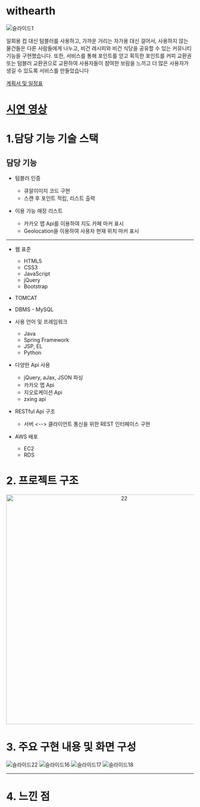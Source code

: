 # withearth
![슬라이드1](https://user-images.githubusercontent.com/71997976/111418243-a4e85d80-872a-11eb-8da1-0792a4846437.JPG)

 일회용 컵 대신 텀블러를 사용하고,
 가까운 거리는 자가용 대신 걸어서, 
사용하지 않는 물건들은 다른 사람들에게 나누고,
 비건 레시피와 비건 식당을 공유할 수 있는 커뮤니티 기능을 구현했습니다. 
또한, 서비스를 통해 포인트를 얻고 획득한 포인트를 커피 교환권 또는 텀블러 교환권으로 교환하여
 사용자들이 참여한 보람을 느끼고 더 많은 사용자가 생길 수 있도록 서비스를 만들었습니다


[계획서 및 일정표](https://docs.google.com/spreadsheets/d/1fNIBv-oUIvZeVhuANIY_o--szHTX4OPn/edit#gid=2057609518)

# [시연 영상](https://youtu.be/aCLqBQu-1W8)



# 1.담당 기능 기술 스택

## 담당 기능
* 텀블러 인증
  * 큐알이미지 코드 구현
  * 스캔 후 포인트 적립, 리스트 출력

* 이용 가능 매장 리스트
  * 카카오 맵 Api를 이용하여 지도 카페 마커 표시
  * Geolocation을 이용하여 사용자 현재 위치 마커 표시 
---

* 웹 표준
  * HTML5
  * CSS3
  * JavaScript
  * jQuery
  * Bootstrap
* TOMCAT
* DBMS - MySQL
* 사용 언어 및 프레임워크
  * Java
  * Spring Framework
  * JSP, EL
  * Python
* 다양한 Api 사용
  * jQuery, aJax, JSON 파싱
  * 카카오 맵 Api
  * 지오로케이션 Api
  * zxing api

* RESTful Api 구조
  * 서버 <--> 클라이언트 통신을 위한 REST 인터페이스 구현
* AWS 배포
  * EC2
  * RDS

# 2. 프로젝트 구조

<p align="center"><img width="618" alt="22" src="https://user-images.githubusercontent.com/71997976/111417490-538b9e80-8729-11eb-95ee-a902e1ffd32a.PNG"></p>



# 3. 주요 구현 내용 및 화면 구성


![슬라이드22](https://user-images.githubusercontent.com/71997976/111417623-9baac100-8729-11eb-8895-688bd0ea789b.JPG)
![슬라이드16](https://user-images.githubusercontent.com/71997976/111431349-061a2c00-873f-11eb-8d9d-9dd7c8152099.JPG)
![슬라이드17](https://user-images.githubusercontent.com/71997976/111431364-09151c80-873f-11eb-86a5-ed1a85c8baeb.JPG)
![슬라이드18](https://user-images.githubusercontent.com/71997976/111431376-0b777680-873f-11eb-9d6f-eb77b0820220.JPG)

---

# 4. 느낀 점



